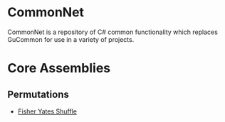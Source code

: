 # CommonNet
CommonNet is a repository of C# common functionality which replaces GuCommon for use in a variety of projects.

# Core Assemblies
## Permutations
* [Fisher Yates Shuffle](https://en.wikipedia.org/wiki/Fisher%E2%80%93Yates_shuffle)